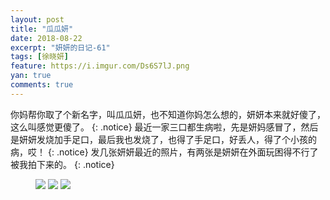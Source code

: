 ```yaml
---
layout: post
title: "瓜瓜妍"
date: 2018-08-22
excerpt: "妍妍的日记-61"
tags: [徐晓妍]
feature: https://i.imgur.com/Ds6S7lJ.png
yan: true
comments: true
---
```

你妈帮你取了个新名字，叫瓜瓜妍，也不知道你妈怎么想的，妍妍本来就好傻了，这么叫感觉更傻了。
{: .notice}
最近一家三口都生病啦，先是妍妈感冒了，然后是妍妍发烧加手足口，最后我也发烧了，也得了手足口，好丢人，得了个小孩的病，哎！
{: .notice}
发几张妍妍最近的照片，有两张是妍妍在外面玩困得不行了被我拍下来的。
{: .notice}
<figure>
    <img src="{{ site.staticUrl }}/yanyan/image/guayan3.jpg?imageMogr2/auto-orient" />
    <img src="{{ site.staticUrl }}/yanyan/image/guayan1.jpg?imageMogr2/auto-orient" />
    <img src="{{ site.staticUrl }}/yanyan/image/guayan2.jpg?imageMogr2/auto-orient" />
</figure>
